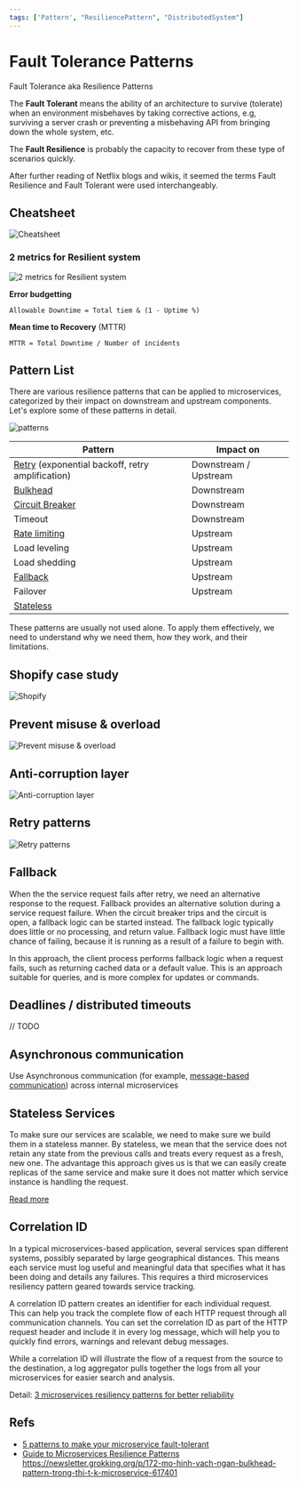 ```yaml
---
tags: ['Pattern', "ResiliencePattern", "DistributedSystem"]
---
```


# Fault Tolerance Patterns

Fault Tolerance aka Resilience Patterns

<TagLinks />

The **Fault Tolerant** means the ability of an architecture to survive (tolerate) when an environment misbehaves by taking corrective actions, e.g, surviving a server crash or preventing a misbehaving API from bringing down the whole system, etc. 

The **Fault Resilience** is probably the capacity to recover from these type of scenarios quickly.

After further reading of Netflix blogs and wikis, it seemed the terms Fault Resilience and Fault Tolerant were used interchangeably.

## Cheatsheet

![Cheatsheet](https://i.pinimg.com/originals/13/94/1f/13941f1dec6fcd28cd7f5a2ecab88e67.jpg)

### 2 metrics for Resilient system

![2 metrics for Resilient system](https://i.pinimg.com/originals/25/af/31/25af31741a249fcf5e17aadfc20e9f0e.jpg)

**Error budgetting**

```
Allowable Downtime = Total tiem & (1 - Uptime %)
```

**Mean time to Recovery** (MTTR)

```
MTTR = Total Downtime / Number of incidents
```


## Pattern List 

There are various resilience patterns that can be applied to microservices, categorized by their impact on downstream and upstream components. Let's explore some of these patterns in detail.

![patterns](https://pbs.twimg.com/media/Fci8m7HaMAA9UTx?format=jpg&name=large)

Pattern | Impact on 
--------   | ----
[Retry](./patterns/retry.md) (exponential backoff, retry amplification) | Downstream / Upstream
[Bulkhead](./patterns/bulkhead.md) | Downstream
[Circuit Breaker](./patterns/circuit-breaker.md) | Downstream
Timeout | Downstream
[Rate limiting](./patterns/rate-limiter.md) | Upstream
Load leveling | Upstream
Load shedding | Upstream
[Fallback](#fallback) | Upstream
Failover | Upstream
[Stateless](#stateless-services) |  

These patterns are usually not used alone. To apply them effectively, we need to understand why we need them, how they work, and their limitations.


## Shopify case study
![Shopify](https://i.pinimg.com/originals/e6/df/9b/e6df9be1ce7a843d30c408cee0c8bada.jpg)

## Prevent misuse & overload 

![Prevent misuse & overload](https://i.pinimg.com/originals/fb/f1/24/fbf124331c55fcd17df9de428d7d328f.jpg)

## Anti-corruption layer

![Anti-corruption layer](https://i.pinimg.com/originals/e8/c1/37/e8c137b69e20ba17967e8943d0ea37bc.jpg)


## Retry patterns

![Retry patterns](https://i.pinimg.com/originals/17/b2/83/17b2832a2bdfaab8b327b231f9d40098.png)



## Fallback

When the the service request fails after retry, we need an alternative response to the request. Fallback provides an alternative solution during a service request failure. When the circuit breaker trips and the circuit is open, a fallback logic can be started instead. The fallback logic typically does little or no processing, and return value. Fallback logic must have little chance of failing, because it is running as a result of a failure to begin with.

In this approach, the client process performs fallback logic when a request fails, such as returning cached data or a default value. This is an approach suitable for queries, and is more complex for updates or commands.

## Deadlines / distributed timeouts

// TODO

## Asynchronous communication

Use Asynchronous communication (for example, [message-based communication](./messaging.md#broker-based-messaging)) across internal microservices


## Stateless Services

To make sure our services are scalable, we need to make sure we build them in a stateless manner. By stateless, we mean that the service does not retain any state from the previous calls and treats every request as a fresh, new one. The advantage this approach gives us is that we can easily create replicas of the same service and make sure it does not matter which service instance is handling the request.

[Read more](./patterns/stateless.md)


## Correlation ID

In a typical microservices-based application, several services span different systems, possibly separated by large geographical distances. This means each service must log useful and meaningful data that specifies what it has been doing and details any failures. This requires a third microservices resiliency pattern geared towards service tracking.

A correlation ID pattern creates an identifier for each individual request. This can help you track the complete flow of each HTTP request through all communication channels. You can set the correlation ID as part of the HTTP request header and include it in every log message, which will help you to quickly find errors, warnings and relevant debug messages.

While a correlation ID will illustrate the flow of a request from the source to the destination, a log aggregator pulls together the logs from all your microservices for easier search and analysis. 

Detail: [3 microservices resiliency patterns for better reliability](https://www.techtarget.com/searchapparchitecture/tip/3-microservices-resiliency-patterns-for-better-reliability)

## Refs
- [5 patterns to make your microservice fault-tolerant](https://itnext.io/5-patterns-to-make-your-microservice-fault-tolerant-f3a1c73547b3)
- [Guide to Microservices Resilience Patterns](https://www.jrebel.com/blog/microservices-resilience-patterns)
https://newsletter.grokking.org/p/172-mo-hinh-vach-ngan-bulkhead-pattern-trong-thi-t-k-microservice-617401



